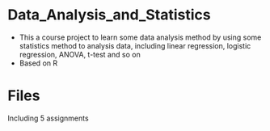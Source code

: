# Data_Analysis_and_Statistics
- This a course project to learn some data analysis method by using some statistics method to analysis data, including linear regression, logistic regression, ANOVA, t-test and so on
- Based on R

# Files
Including 5 assignments

